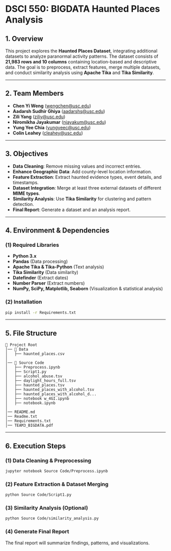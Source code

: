 # DSCI 550: BIGDATA Haunted Places Analysis

## 1. Overview
This project explores the **Haunted Places Dataset**, integrating additional datasets to analyze paranormal activity patterns. The dataset consists of **21,983 rows and 10 columns** containing location-based and descriptive data. The goal is to preprocess, extract features, merge multiple datasets, and conduct similarity analysis using **Apache Tika** and **Tika Similarity**.

---
## 2. Team Members
- **Chen Yi Weng** ([wengchen@usc.edu](mailto:wengchen@usc.edu))
- **Aadarsh Sudhir Ghiya** ([aadarshs@usc.edu](mailto:aadarshs@usc.edu))
- **Zili Yang** ([ziliy@usc.edu](mailto:ziliy@usc.edu))
- **Niromikha Jayakumar** ([njayakum@usc.edu](mailto:njayakum@usc.edu))
- **Yung Yee Chia** ([yungyeec@usc.edu](mailto:yungyeec@usc.edu))
- **Colin Leahey** ([cleahey@usc.edu](mailto:cleahey@usc.edu))

---
## 3. Objectives
- **Data Cleaning**: Remove missing values and incorrect entries.
- **Enhance Geographic Data**: Add county-level location information.
- **Feature Extraction**: Extract haunted evidence types, event details, and timestamps.
- **Dataset Integration**: Merge at least three external datasets of different **MIME types**.
- **Similarity Analysis**: Use **Tika Similarity** for clustering and pattern detection.
- **Final Report**: Generate a dataset and an analysis report.

---
## 4. Environment & Dependencies

### **(1) Required Libraries**
- **Python 3.x**
- **Pandas** (Data processing)
- **Apache Tika & Tika-Python** (Text analysis)
- **Tika Similarity** (Data similarity)
- **Datefinder** (Extract dates)
- **Number Parser** (Extract numbers)
- **NumPy, SciPy, Matplotlib, Seaborn** (Visualization & statistical analysis)

### **(2) Installation**
```bash
pip install -r Requirements.txt
```
---
## 5. File Structure
```
📂 Project Root
│── 📂 Data
│   ├── haunted_places.csv
│
│── 📂 Source Code
│   ├── Preprocess.ipynb
│   ├── Script1.py
│   ├── alcohol_abuse.tsv
│   ├── daylight_hours_full.tsv
│   ├── haunted_places.tsv
│   ├── haunted_places_with_alcohol.tsv
│   ├── haunted_places_with_alcohol_d...
│   ├── notebook w_4GI.ipynb
│   ├── notebook.ipynb
│
│── README.md
│── Readme.txt
│── Requirements.txt
│── TEAM3_BIGDATA.pdf
```
---
## 6. Execution Steps

### **(1) Data Cleaning & Preprocessing**
```bash
jupyter notebook Source Code/Preprocess.ipynb
```

### **(2) Feature Extraction & Dataset Merging**
```bash
python Source Code/Script1.py
```

### **(3) Similarity Analysis (Optional)**
```bash
python Source Code/similarity_analysis.py
```

### **(4) Generate Final Report**
The final report will summarize findings, patterns, and visualizations.
